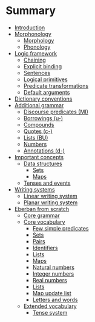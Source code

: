 # Summary

- [Introduction](introduction.md)
- [Morphonology]()
  - [Morphology](morphonology/morphology.md)
  - [Phonology](morphonology/phonology.md)
- [Logic framework](logic/intro.md)
  - [Chaining](logic/chaining.md)
  - [Explicit binding](logic/explicit_binding.md)
  - [Sentences](logic/sentences.md)
  - [Logical primitives](logic/primitives.md)
  - [Predicate transformations](logic/transformations.md)
  - [Default arguments](logic/default.md)
- [Dictionary conventions](dictionary_conventions.md)
- [Additional grammar]()
  - [Discourse predicates (MI)](grammar/discourse.md)
  - [Borrowings (u-)](grammar/borrowings.md)
  - [Compounds](grammar/compounds.md)
  - [Quotes (c-)](grammar/quotes.md)
  - [Lists (BU)](grammar/lists.md)
  - [Numbers](grammar/numbers.md)
  - [Annotations (d-)](grammar/annotations.md)
- [Important concepts]()
  - [Data structures]()
    - [Sets]()
    - [Maps]()
  - [Tenses and events]()
- [Writing systems](writing/intro.md)
  - [Linear writing system](writing/linear.md)
  - [Planar writing system]()
- [Eberban from scratch](from_scratch/intro.md)
  - [Core grammar](from_scratch/step1.md)
  - [Core vocabulary]()
    - [Few simple predicates](from_scratch/step2/simple.md)
    - [Sets](from_scratch/step2/sets.md)
    - [Pairs](from_scratch/step2/pairs.md)
    - [Identifiers](from_scratch/step2/idents.md)
    - [Lists](from_scratch/step2/lists.md)
    - [Maps]()
    - [Natural numbers]()
    - [Integer numbers]()
    - [Real numbers]()
    - [Lists]()
    - [Map update list]()
    - [Letters and words]()
  - [Extended vocabulary]()
    - [Tense system]()